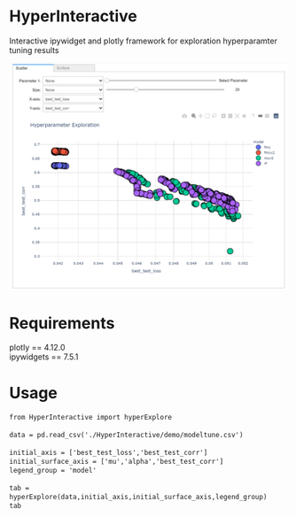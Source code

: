 # HyperInteractive
Interactive ipywidget and plotly framework for exploration hyperparamter tuning results



![Hyper Explore Demo](demo/demo.gif)

# Requirements
plotly == 4.12.0 <br>
ipywidgets == 7.5.1

# Usage

```import pandas as pd
from HyperInteractive import hyperExplore

data = pd.read_csv('./HyperInteractive/demo/modeltune.csv')

initial_axis = ['best_test_loss','best_test_corr']
initial_surface_axis = ['mu','alpha','best_test_corr']
legend_group = 'model'

tab = hyperExplore(data,initial_axis,initial_surface_axis,legend_group)
tab
```